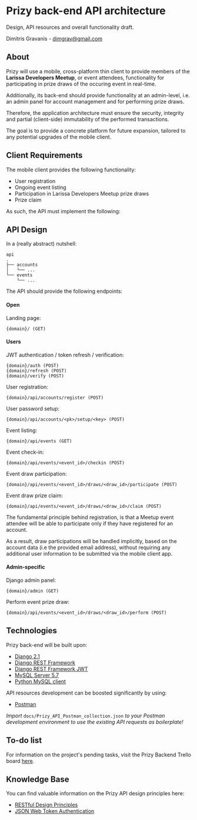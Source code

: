 # Prizy back-end API architecture

Design, API resources and overall functionality draft.

Dimitris Gravanis - <dimgrav@gmail.com>

## About

Prizy will use a mobile, cross-platform thin client to provide members of the **Larissa Developers Meetup**, or event attendees, functionality for participating in prize draws of the occuring event in real-time.

Additionally, its back-end should provide functionality at an admin-level, i.e. an admin panel for account management and for performing prize draws.

Therefore, the application architecture must ensure the security, integrity and partial (client-side) immutability of the performed transactions.

The goal is to provide a concrete platform for future expansion, tailored to any potential upgrades of the mobile client.

## Client Requirements

The mobile client provides the following functionality:

* User registration
* Ongoing event listing
* Participation in Larissa Developers Meetup prize draws
* Prize claim

As such, the API must implement the following:

## API Design

In a (really abstract) nutshell:

```
api
.
├── accounts
│   └── ...
└── events
    └── ...
```

The API should provide the following endpoints:

#### Open

Landing page:

```
{domain}/ (GET)
```

#### Users

JWT authentication / token refresh / verification:

```
{domain}/auth (POST)
{domain}/refresh (POST)
{domain}/verify (POST)
```

User registration:

```
{domain}/api/accounts/register (POST)
```

User password setup:

```
{domain}/api/accounts/<pk>/setup/<key> (POST)
```

Event listing:

```
{domain}/api/events (GET)
```

Event check-in:

```
{domain}/api/events/<event_id>/checkin (POST)
```

Event draw participation:

```
{domain}/api/events/<event_id>/draws/<draw_id>/participate (POST)
```

Event draw prize claim:

```
{domain}/api/events/<event_id>/draws/<draw_id>/claim (POST)
```

The fundamental principle behind registration, is that a Meetup event attendee will be able to participate only if they have registered for an account.

As a result, draw participations will be handled implicitly, based on the account data (i.e the provided email address), without requiring any additional user information to be submitted via the mobile client app.

#### Admin-specific

Django admin panel:

```
{domain}/admin (GET)
```

Perform event prize draw:

```
{domain}/api/events/<event_id>/draws/<draw_id>/perform (POST)
```

## Technologies

Prizy back-end will be built upon:

* [Django 2.1](https://www.djangoproject.com/)
* [Django REST Framework](http://www.django-rest-framework.org/)
* [Django REST Framework JWT](https://getblimp.github.io/django-rest-framework-jwt/)
* [MySQL Server 5.7](https://www.mysql.com/)
* [Python MySQL client](https://pypi.python.org/pypi/mysqlclient)

API resources development can be boosted significantly by using:

* [Postman](https://www.getpostman.com/)

*Import* `docs/Prizy_API_Postman_collection.json` *to your Postman development environment to use the existing API requests as boilerplate!*

## To-do list

For information on the project's pending tasks, visit the Prizy Backend Trello board [here](https://trello.com/b/zIPr3q6l/prizy-backend).

## Knowledge Base

You can find valuable information on the Prizy API design principles here:

* [RESTful Design Principles](https://restfulapi.net/)
* [JSON Web Token Authentication](https://jwt.io/introduction/)
